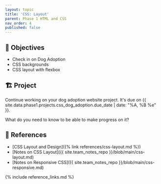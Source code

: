 ```yaml
---
layout: topic
title: 'CSS: Layout'
parent: Phase 1 HTML and CSS
nav_order: 4
published: false
---
```


## 🎯 Objectives

- Check in on Dog Adoption
- CSS backgrounds
- CSS layout with flexbox

## 🏗️ Project

Continue working on your dog adoption website project. It's due on {{ site.data.phase1.projects.css_dog_adoption.due_date | date: "%A, %B %e" }}.

What do you need to know to be able to make progress on it?

## 🔖 References

- [CSS Layout and Design]({% link references/css-layout.md %})
- [Notes on CSS Layout]({{ site.team_notes_repo }}/blob/main/css-layout.md)
- [Notes on Responsive CSS]({{ site.team_notes_repo }}/blob/main/css-responsive.md)

{% include reference_links.md %}
